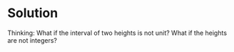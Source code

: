# Solution

Thinking: What if the interval of two heights is not unit? What if the heights are not integers?

